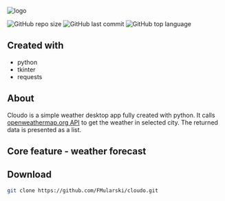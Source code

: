![logo](https://user-images.githubusercontent.com/26598200/133333483-39ece58c-34a2-4dd2-b5c4-9de32263ba2b.PNG)

![GitHub repo size](https://img.shields.io/github/repo-size/FMularski/cloudo)
![GitHub last commit](https://img.shields.io/github/last-commit/FMularski/cloudo?color=yellow)
![GitHub top language](https://img.shields.io/github/languages/top/FMularski/cloudo?color=purple)

## Created with
* python
* tkinter
* requests

## About
Cloudo is a simple weather desktop app fully created with python. It calls [openweathermap.org API](https://openweathermap.org/api) to get the weather in selected city. The returned data is presented as a list.

## Core feature - weather forecast


## Download
```bash
git clone https://github.com/FMularski/cloudo.git
```
